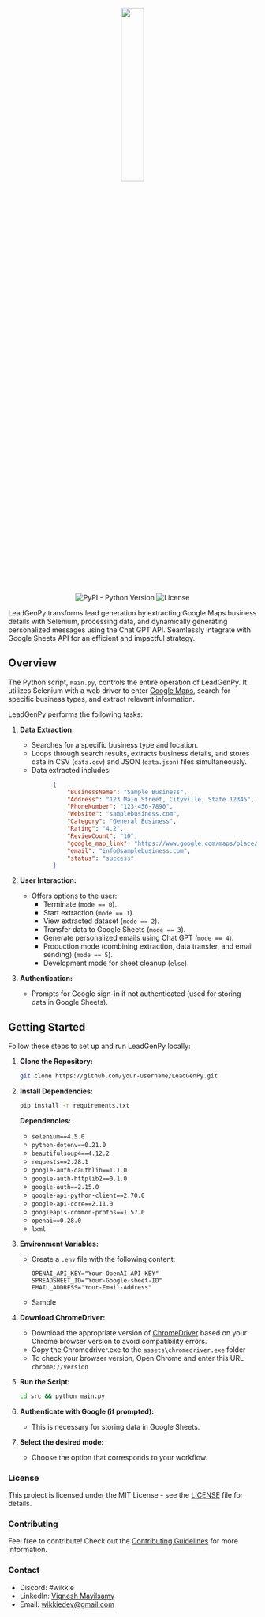 <div align="center">
  <p>
      <img width="30%" src="https://i.imgur.com/vOWLuzY.png">
  </p>

  ![PyPI - Python Version](https://img.shields.io/pypi/pyversions/selenium)
  ![License](https://img.shields.io/badge/License-MIT-blue.svg)

</div>
LeadGenPy transforms lead generation by extracting Google Maps business details with Selenium, processing data, and dynamically generating personalized messages using the Chat GPT API. Seamlessly integrate with Google Sheets API for an efficient and impactful strategy.

## Overview

The Python script, `main.py`, controls the entire operation of LeadGenPy. It utilizes Selenium with a web driver to enter [Google Maps](https://maps.google.com), search for specific business types, and extract relevant information.

LeadGenPy performs the following tasks:

1. **Data Extraction:**
    - Searches for a specific business type and location.
    - Loops through search results, extracts business details, and stores data in CSV (`data.csv`) and JSON (`data.json`) files simultaneously.
    - Data extracted includes:
        ```json
              {
                  "BusinessName": "Sample Business",
                  "Address": "123 Main Street, Cityville, State 12345",
                  "PhoneNumber": "123-456-7890",
                  "Website": "samplebusiness.com",
                  "Category": "General Business",
                  "Rating": "4.2",
                  "ReviewCount": "10",
                  "google_map_link": "https://www.google.com/maps/place/Sample+Business/data=...",
                  "email": "info@samplebusiness.com",
                  "status": "success"
              }

        ```
2. **User Interaction:**
    - Offers options to the user:
        - Terminate (`mode == 0`).
        - Start extraction (`mode == 1`).
        - View extracted dataset (`mode == 2`).
        - Transfer data to Google Sheets (`mode == 3`).
        - Generate personalized emails using Chat GPT (`mode == 4`).
        - Production mode (combining extraction, data transfer, and email sending) (`mode == 5`).
        - Development mode for sheet cleanup (`else`).

3. **Authentication:**
    - Prompts for Google sign-in if not authenticated (used for storing data in Google Sheets).





## Getting Started

Follow these steps to set up and run LeadGenPy locally:

1. **Clone the Repository:**
   ```bash
   git clone https://github.com/your-username/LeadGenPy.git
   ```
2. **Install Dependencies:**
   ```bash
   pip install -r requirements.txt
   ```
   **Dependencies:**
    - `selenium==4.5.0`
    - `python-dotenv==0.21.0`
    - `beautifulsoup4==4.12.2`
    - `requests==2.28.1`
    - `google-auth-oauthlib==1.1.0`
    - `google-auth-httplib2==0.1.0`
    - `google-auth==2.15.0`
    - `google-api-python-client==2.70.0`
    - `google-api-core==2.11.0`
    - `googleapis-common-protos==1.57.0`
    - `openai==0.28.0`
    - `lxml`

3. **Environment Variables:**
    - Create a `.env` file with the following content:
        ```
        OPENAI_API_KEY="Your-OpenAI-API-KEY"
        SPREADSHEET_ID="Your-Google-sheet-ID"
        EMAIL_ADDRESS="Your-Email-Address"
        ```
    - Sample 
4. **Download ChromeDriver:**
    - Download the appropriate version of [ChromeDriver](https://chromedriver.chromium.org/downloads) based on your Chrome browser version to avoid compatibility errors.
    - Copy the Chromedriver.exe to the `assets\chromedriver.exe` folder
    - To check your browser version, Open Chrome and enter this URL ``chrome://version``
      
5. **Run the Script:**
   ```bash
   cd src && python main.py
   ```
6. **Authenticate with Google (if prompted):**
    - This is necessary for storing data in Google Sheets.
7. **Select the desired mode:**
    - Choose the option that corresponds to your workflow.
### License
This project is licensed under the MIT License - see the [LICENSE](LICENSE) file for details.

### Contributing
Feel free to contribute! Check out the [Contributing Guidelines](CONTRIBUTING.md) for more information.

### Contact
- Discord: #wikkie
- LinkedIn: [Vignesh Mayilsamy](https://www.linkedin.com/in/vignesh-mayilsamy/)
- Email: wikkiedev@gmail.com
